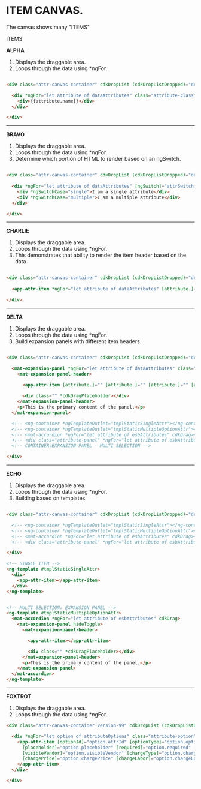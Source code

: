 # ITEM CANVAS.

The canvas shows many "ITEMS" 

ITEMS 



**ALPHA**  
1. Displays the draggable area.  
2. Loops through the data using *ngFor.  

```html

<div class="attr-canvas-container" cdkDropList (cdkDropListDropped)="drop($event)">

  <div *ngFor="let attribute of dataAttributes" class="attribute-class">
    <div>{{attribute.name}}</div>
  </div>

</div>

```  

---  

**BRAVO**  
1. Displays the draggable area.
2. Loops through the data using *ngFor.
3. Determine which portion of HTML to render based on an ngSwitch.  

```html

<div class="attr-canvas-container" cdkDropList (cdkDropListDropped)="drop($event)">
  
  <div *ngFor="let attribute of dataAttributes" [ngSwitch]="attrSwitch(attribute.attrType)" class="attribute-class">
    <div *ngSwitchCase="single">I am a single attribute</div>
    <div *ngSwitchCase="multiple">I am a multiple attribute</div>
  </div>

</div>
```  

---  

**CHARLIE**  
1. Displays the draggable area.
2. Loops through the data using *ngFor.
3. This demonstrates that ability to render the item header based on the data.  

```html

<div class="attr-canvas-container" cdkDropList (cdkDropListDropped)="drop($event)">
  
  <app-attr-item *ngFor="let attribute of dataAttributes" [attribute.]="" [attribute.]="" [attribute.]="" [attribute.]="" [attribute.]="" [attribute.]="" [attribute.]="" [attribute.]="" [attribute.]="" [attribute.]="" cdkDrag></app-attr-item>

</div>
```  

---  

**DELTA**  
1. Displays the draggable area.
2. Loops through the data using *ngFor.
3. Build expansion panels with different item headers.  

```html

<div class="attr-canvas-container" cdkDropList (cdkDropListDropped)="drop($event)">

  <mat-expansion-panel *ngFor="let attribute of dataAttributes" class="attr-expansion-panel" hideToggle cdkDrag>
    <mat-expansion-panel-header>

      <app-attr-item [attribute.]="" [attribute.]="" [attribute.]="" [attribute.]="" [attribute.]="" [attribute.]="" [attribute.]="" [attribute.]="" [attribute.]="" [attribute.]="" cdkDrag></app-attr-item>
      
      <div class="" *cdkDragPlaceholder></div>
    </mat-expansion-panel-header>
    <p>This is the primary content of the panel.</p>
  </mat-expansion-panel>

  <!-- <ng-container *ngTemplateOutlet="tmplStaticSingleAttr"></ng-container> -->
  <!-- <ng-container *ngTemplateOutlet="tmplStaticMultipleOptionAttr"></ng-container> -->
  <!-- <mat-accordion *ngFor="let attribute of esbAttributes" cdkDrag></mat-accordion> -->
  <!-- <div class="attribute-panel" *ngFor="let attribute of esbAttributes" cdkDrag></div> -->
  <!-- CONTAINER:EXPANSION PANEL - MULTI SELECTION -->

</div>
```  

---  

**ECHO**  
1. Displays the draggable area.
2. Loops through the data using *ngFor.
3. Building based on templates  

```html

<div class="attr-canvas-container" cdkDropList (cdkDropListDropped)="drop($event)">

  <!-- <ng-container *ngTemplateOutlet="tmplStaticSingleAttr"></ng-container> -->
  <!-- <ng-container *ngTemplateOutlet="tmplStaticMultipleOptionAttr"></ng-container> -->
  <!-- <mat-accordion *ngFor="let attribute of esbAttributes" cdkDrag></mat-accordion> -->
  <!-- <div class="attribute-panel" *ngFor="let attribute of esbAttributes" cdkDrag></div> -->

</div>  

<!-- SINGLE ITEM -->
<ng-template #tmplStaticSingleAttr>
  <div>
    <app-attr-item></app-attr-item>
  </div>
</ng-template>


<!-- MULTI SELECTION: EXPANSION PANEL -->
<ng-template #tmplStaticMultipleOptionAttr>
  <mat-accordion *ngFor="let attribute of esbAttributes" cdkDrag>
    <mat-expansion-panel hideToggle>
      <mat-expansion-panel-header>

        <app-attr-item></app-attr-item>

        <div class="" *cdkDragPlaceholder></div>
      </mat-expansion-panel-header>
      <p>This is the primary content of the panel.</p>
    </mat-expansion-panel>
  </mat-accordion>
</ng-template>

```

---  

**FOXTROT**  
1. Displays the draggable area.
2. Loops through the data using *ngFor.

```html  
<div class="attr-canvas-container version-99" cdkDropList (cdkDropListDropped)="drop($event)">

  <div *ngFor="let option of attributeOptions" class="attribute-option" cdkDrag>
    <app-attr-item [optionId]="option.attrId" [optionType]="option.optionType" [optionName]="option.optionName"
      [placeholder]="option.placeholder" [required]="option.required" [visibleCustomer]="option.visibleCustomer"
      [visibleVendor]="option.visibleVendor" [chargeType]="option.chargeType" [chargeCost]="option.chargeCost"
      [chargePrice]="option.chargePrice" [chargeLabor]="option.chargeLabor" [chargeTime]="option.chargeTime">
    </app-attr-item>
  </div>

</div>
```  